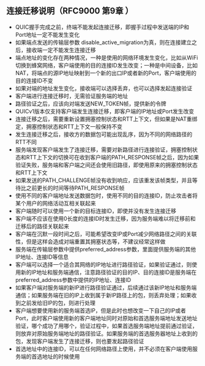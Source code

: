 ## 连接迁移说明（RFC9000 第9章 ）
- QUIC握手完成之前，终端不能发起连接迁移，即握手过程中发送端的IP和Port地址一定不能发生变化
- 如果端点发送的传输层参数 disable_active_migration为真，则在连接建立之后，接收端一定不能发生连接迁移
- 端点地址的变化存在两种情况，一种是使用的网络环境发生变化，比如从WiFi切换到蜂窝网络，客户端使用的目的连接ID发生改变；一种是中间设备，比如NAT，将端点的源IP地址映射到一个新的出口IP或者新的Port，客户端使用的目的连接ID不变
- 如果对端的地址发生变化，接收端可以选择丢弃，也可以选择发起连接验证
- 客户端进行连接迁移时，无需验证服务端的地址
- 路径验证之后，应该向对端发送NEW_TOKEN帧，提供新的令牌
- QUICv1版本仅支持客户端发生连接迁移，即客户端的IP地址或Port发生改变
- 连接迁移之后，需要重新设置拥塞控制状态和RTT上下文，但如果是NAT重绑定，拥塞控制状态和RTT上下文一般保持不变
- 发生连接迁移之后，接收方的数据包可能出现乱序，因为不同的网络路径的RTT不同
- 服务端发现客户端发生了连接迁移，需要对新路径进行连接验证，拥塞控制状态和RTT上下文的切换可在收到客户端的PATH_RESPONSE帧之后，因为如果验证失败，服务端和客户端之间还会使用旧路径，即使用原来的拥塞控制状态和RTT上下文
- 如果发送的PATH_CHALLENGE帧没有收到响应，应该重发该帧类型，并且等待比之前更长的时间等待PATH_RESPONSE帧
- 使用不同的客户端地址发送数据包时，使用不同的目的连接ID，防止攻击者将某个用户的网络活动互相关联起来
- 客户端随时可以使用一个新的目标连接ID，即使并没有发生连接迁移
- 客户端不应该在使用0长度的连接ID时发生迁移，因为服务端难以将迁移前和迁移后的路径关联起来
- 客户端在沉默一段时间之后，可能希望改变IP或Port减少网络路径之间的关联性，但是这样会造成对端重置其拥塞状态等，不建议经常这样做
- 服务端在传输层参数中提供preferred_address参数，里面提供服务端的其他IP地址、连接ID等信息
- 客户端可以选择一个适合其网络的IP地址进行路径验证，如果验证通过，则使用新的IP地址和服务端通信，注意路径验证的目的IP、目的连接ID是服务端在preferred_address参数中提供的IP地址、连接ID
- 如果客户端对服务端的新IP进行路径验证通过，后续通过该新IP地址和服务端通信；如果服务端在旧的IP上收到属于新IP路径上的包，则丢弃处理；如果收到之前发给旧IP的包，则进行处理
- 客户端想要使用新的服务端首选IP，但是此时也想改变一下自己的IP或者Port，此时客户端使用新的客户端地址同时对原始和首选服务端地址发送地址验证，哪个成功了用哪个，验证过程中，如果首选服务端地址提前通过验证，则放弃对原始服务端地址的路径验证。如果服务端的首选服务器地址上收到的包，发现客户端发生了连接迁移，则也要发起路径验证
- 首选地址中的连接ID，可以在任何网络路径上使用，并不必须在客户端使用服务端的首选地址的时候使用
